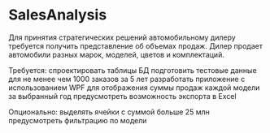 # SalesAnalysis

Для принятия стратегических решений автомобильному дилеру требуется получить представление об объемах продаж. 
Дилер продает автомобили разных марок, моделей, цветов и комплектаций.

Требуется:
спроектировать таблицы БД
подготовить тестовые данные для не менее чем 1000 заказов за 5 лет
разработать приложение с использованием WPF для отображения суммы продаж каждой модели за выбранный год
предусмотреть возможность экспорта в Excel

Опционально:
выделять ячейки с суммой больше 25 млн
предусмотреть фильтрацию по модели
